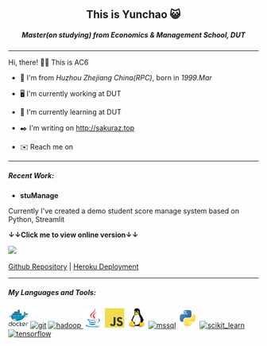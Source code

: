 <h2 align="center">This is Yunchao 😺</h2><h5 align="center">Master(on studying) from Economics & Management School, DUT</h5>

---

Hi, there! 🙋‍♂️ This is AC6

-  🧩 I'm from *Huzhou Zhejiang China(RPC)*, born in *1999.Mar*

-  🖥️ I'm currently working at DUT

-  📘 I'm currently learning at DUT

-  ✒️ I'm writing on http://sakuraz.top

-  ✉️ Reach me on 

---
<h5 align="left">Recent Work:</h5>

-  **stuManage**

Currently I've created a demo student score manage system based on Python, Streamlit

**↓↓Click me to view online version↓↓**

<a href="https://student-score-management.herokuapp.com/" target="blank">
<img src="https://img.shields.io/badge/%E4%BD%9C%E8%80%85-AC6-green?style=flat-square">
</img>
</a>

[Github Repository](https://github.com/YunchaoZheng/student-score-management) |
[Heroku Deployment](https://student-score-management.herokuapp.com/)

---
<h5 align="left">My Languages and Tools:</h5>

<a href="https://www.docker.com/" target="_blank"><img src="https://raw.githubusercontent.com/devicons/devicon/master/icons/docker/docker-original-wordmark.svg" alt="docker" width="40" height="40"/></a> <a href="https://git-scm.com/" target="_blank"><img src="https://www.vectorlogo.zone/logos/git-scm/git-scm-icon.svg" alt="git" width="40" height="40"/></a> <a href="https://hadoop.apache.org/" target="_blank"><img src="https://www.vectorlogo.zone/logos/apache_hadoop/apache_hadoop-icon.svg" alt="hadoop" width="40" height="40"/> </a> <a href="https://www.java.com" target="_blank"><img src="https://raw.githubusercontent.com/devicons/devicon/master/icons/java/java-original.svg" alt="java" width="40" height="40"/></a> <a href="https://developer.mozilla.org/en-US/docs/Web/JavaScript" target="_blank"><img src="https://raw.githubusercontent.com/devicons/devicon/master/icons/javascript/javascript-original.svg" alt="javascript" width="40" height="40"/></a> <a href="https://www.linux.org/" target="_blank"><img src="https://raw.githubusercontent.com/devicons/devicon/master/icons/linux/linux-original.svg" alt="linux" width="40" height="40"/></a> <a href="https://www.microsoft.com/en-us/sql-server" target="_blank"><img src="https://www.svgrepo.com/show/303229/microsoft-sql-server-logo.svg" alt="mssql" width="40" height="40"/></a> <a href="https://www.python.org" target="_blank"><img src="https://raw.githubusercontent.com/devicons/devicon/master/icons/python/python-original.svg" alt="python" width="40" height="40"/></a> <a href="https://scikit-learn.org/" target="_blank"><img src="https://upload.wikimedia.org/wikipedia/commons/0/05/Scikit_learn_logo_small.svg" alt="scikit_learn" width="40" height="40"/></a> <a href="https://www.tensorflow.org" target="_blank"><img src="https://www.vectorlogo.zone/logos/tensorflow/tensorflow-icon.svg" alt="tensorflow" width="40" height="40"/> </a> </p>
